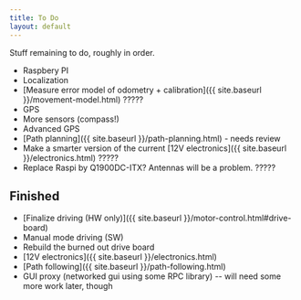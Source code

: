 ```yaml
---
title: To Do
layout: default
---
```


Stuff remaining to do, roughly in order.

- Raspbery PI
- Localization
- [Measure error model of odometry + calibration]({{ site.baseurl }}/movement-model.html) ?????
- GPS
- More sensors (compass!)
- Advanced GPS
- [Path planning]({{ site.baseurl }}/path-planning.html) - needs review
- Make a smarter version of the current [12V electronics]({{ site.baseurl }}/electronics.html) ?????
- Replace Raspi by Q1900DC-ITX? Antennas will be a problem. ?????

## Finished

- [Finalize driving (HW only)]({{ site.baseurl }}/motor-control.html#drive-board)
- Manual mode driving (SW)
- Rebuild the burned out drive board
- [12V electronics]({{ site.baseurl }}/electronics.html)
- [Path following]({{ site.baseurl }}/path-following.html)
- GUI proxy (networked gui using some RPC library) -- will need some more work later, though
